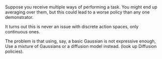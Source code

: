 Suppose you receive multiple ways of performing a task. You might end up averaging over them, but this could lead to a worse policy than any one demonstrator.

It turns out this is never an issue with discrete action spaces, only continuous ones.

The problem is that using, say, a basic Gaussian is not expressive enough, Use a mixture of Gaussians or a diffusion model instead. (look up Diffusion policies). 
